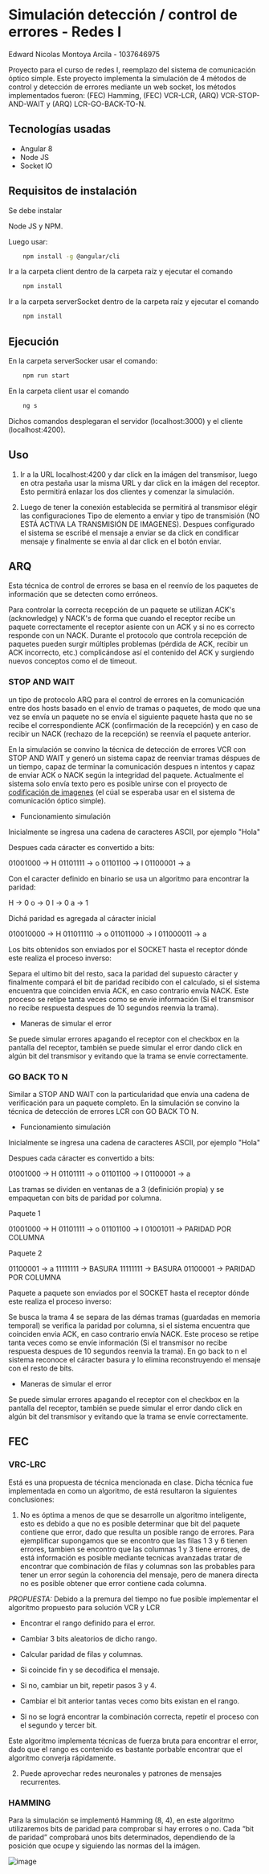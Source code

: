 # Simulación detección / control de errores - Redes I

Edward Nicolas Montoya Arcila - 1037646975

Proyecto para el curso de redes I, reemplazo del sistema de comunicación óptico simple.
Este proyecto implementa la simulación de 4 métodos de control y detección de errores mediante un
web socket, los métodos implementados fueron: (FEC) Hamming, (FEC) VCR-LCR, (ARQ) VCR-STOP-AND-WAIT y (ARQ) LCR-GO-BACK-TO-N.

## Tecnologías usadas

- Angular 8
- Node JS
- Socket IO

## Requisitos de instalación

Se debe instalar

Node JS y NPM.

Luego usar:

```bash
    npm install -g @angular/cli
```

Ir a la carpeta client dentro de la carpeta raíz y ejecutar el comando

```bash
    npm install
```

Ir a la carpeta serverSocket dentro de la carpeta raíz y ejecutar el comando

```bash
    npm install
```

## Ejecución

En la carpeta serverSocker usar el comando:

```bash
    npm run start
```

En la carpeta client usar el comando

```bash
    ng s
```

Dichos comandos desplegaran el servidor (localhost:3000) y el cliente (localhost:4200).

## Uso

1. Ir a la URL localhost:4200 y dar click en la imágen del transmisor, luego en otra pestaña usar
   la misma URL y dar click en la imágen del receptor. Esto permitirá enlazar los dos clientes y
   comenzar la simulación.

2. Luego de tener la conexión establecida se permitirá al transmisor elégir las configuraciones
   Tipo de elemento a enviar y tipo de transmisión (NO ESTÁ ACTIVA LA TRANSMISIÓN DE IMAGENES). Despues configurado el sistema se escribé el mensaje a enviar se da click en condificar mensaje y finalmente se envia al dar click en el botón enviar.

## ARQ

Esta técnica de control de errores se basa en el reenvío de los paquetes de información que se detecten como erróneos.

Para controlar la correcta recepción de un paquete se utilizan ACK's (acknowledge) y NACK's de forma que cuando el receptor recibe un paquete correctamente el receptor asiente con un ACK y si no es correcto responde con un NACK. Durante el protocolo que controla recepción de paquetes pueden surgir múltiples problemas (pérdida de ACK, recibir un ACK incorrecto, etc.) complicándose así el contenido del ACK y surgiendo nuevos conceptos como el de timeout.

### STOP AND WAIT

un tipo de protocolo ARQ para el control de errores en la comunicación entre dos hosts basado en el envío de tramas o paquetes, de modo que una vez se envía un paquete no se envía el siguiente paquete hasta que no se recibe el correspondiente ACK (confirmación de la recepción) y en caso de recibir un NACK (rechazo de la recepción) se reenvía el paquete anterior.

En la simulación se convino la técnica de detección de errores VCR con STOP AND WAIT y generó un sistema capaz de reenviar tramas déspues de un tiempo, capaz de terminar la comunicación despues n intentos y capaz de enviar ACK o NACK según la integridad del paquete. Actualmente el sistema solo envía texto pero es posible unirse con el proyecto de [codificación de imagenes](https://github.com/NicolasMontoya/ligth-tramisor-decrypt) (el cúal se esperaba usar en el sistema de comunicación óptico simple).

- Funcionamiento simulación

Inicialmente se ingresa una cadena de caracteres ASCII, por ejemplo "Hola"

Despues cada cáracter es convertido a bits:

01001000 -> H
01101111 -> o
01101100 -> l
01100001 -> a

Con el caracter definido en binario se usa un algoritmo para encontrar la paridad:

H -> 0
o -> 0
l -> 0
a -> 1

Dichá paridad es agregada al cáracter inicial

010010000 -> H
011011110 -> o
011011000 -> l
011000011 -> a

Los bits obtenidos son enviados por el SOCKET hasta el receptor dónde este realiza el proceso inverso:

Separa el ultimo bit del resto, saca la paridad del supuesto cáracter y finalmente compará el bit de paridad recibido con el calculado, si el sistema encuentra que coinciden envia ACK, en caso contrario envía NACK. Este proceso se retipe tanta veces como se envíe información (Si el transmisor no recibe respuesta despues de 10 segundos reenvia la trama).

- Maneras de simular el error

Se puede simular errores apagando el receptor con el checkbox en la pantalla del receptor, también se puede simular el error dando click en algún bit del transmisor y evitando que la trama se envíe correctamente.

### GO BACK TO N

Similar a STOP AND WAIT con la particularidad que envía una cadena de verificación para un paquete completo. En la simulación se convino la técnica de detección de errores LCR con GO BACK TO N.

- Funcionamiento simulación

Inicialmente se ingresa una cadena de caracteres ASCII, por ejemplo "Hola"

Despues cada cáracter es convertido a bits:

01001000 -> H
01101111 -> o
01101100 -> l
01100001 -> a

Las tramas se dividen en ventanas de a 3 (definición propia) y se empaquetan con bits de paridad por columna.

Paquete 1

01001000 -> H
01101111 -> o
01101100 -> l
01001011 -> PARIDAD POR COLUMNA

Paquete 2

01100001 -> a
11111111 -> BASURA
11111111 -> BASURA
01100001 -> PARIDAD POR COLUMNA

Paquete a paquete son enviados por el SOCKET hasta el receptor dónde este realiza el proceso inverso:

Se busca la trama 4 se separa de las démas tramas (guardadas en memoria temporal) se verifica la paridad por columna, si el sistema encuentra que coinciden envia ACK, en caso contrario envía NACK. Este proceso se retipe tanta veces como se envíe información (Si el transmisor no recibe respuesta despues de 10 segundos reenvia la trama). En go back to n el sistema reconoce el cáracter basura y lo elimina reconstruyendo el mensaje con el resto de bits.

- Maneras de simular el error

Se puede simular errores apagando el receptor con el checkbox en la pantalla del receptor, también se puede simular el error dando click en algún bit del transmisor y evitando que la trama se envíe correctamente.

## FEC

### VRC-LRC

Está es una propuesta de técnica mencionada en clase. Dicha técnica fue implementada en como un algoritmo, de está resultaron la siguientes conclusiones:

1. No es óptima a menos de que se desarrolle un algoritmo inteligente, esto es debido a que no es posible determinar que bit del paquete contiene que error, dado que resulta un posible rango de errores. Para ejemplificar supongamos que se encontro que las filas 1 3 y 6 tienen errores, tambien se encontro que las columnas 1 y 3 tiene errores, de está información es posible mediante tecnicas avanzadas tratar de encontrar que combinación de filas y columnas son las probables para tener un error según la cohorencia del mensaje, pero de manera directa no es posible obtener que error contiene cada columna.

_PROPUESTA:_ Debido a la premura del tiempo no fue posible implementar el algoritmo propuesto para solución VCR y LCR

- Encontrar el rango definido para el error.

- Cambiar 3 bits aleatorios de dicho rango.

- Calcular paridad de filas y columnas.

- Si coincide fin y se decodifica el mensaje.

- Si no, cambiar un bit, repetir pasos 3 y 4.

- Cambiar el bit anterior tantas veces como bits existan en el rango.

- Si no se lográ encontrar la combinación correcta, repetir el proceso con el segundo y tercer bit.

Este algoritmo implementa técnicas de fuerza bruta para encontrar el error, dado que el rango es contenido es bastante porbable encontrar que el algoritmo converja rápidamente.

2. Puede aprovechar redes neuronales y patrones de mensajes recurrentes.

### HAMMING

Para la simulación se implementó Hamming (8, 4), en este algoritmo utilizaremos bits de paridad para comprobar si hay errores o no.
Cada “bit de paridad” comprobará unos bits determinados, dependiendo de la posición que ocupe y siguiendo las normas del la imágen.

![image](https://jarroba.com/wp-content/uploads/2016/10/Hamming-Matriz-sindrome-www.jarroba.com_.png 'Imagen hamming')
